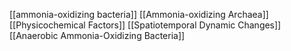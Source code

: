 [[ammonia-oxidizing bacteria]]
[[Ammonia-oxidizing Archaea]]
[[Physicochemical Factors]]
[[Spatiotemporal Dynamic Changes]]
[[Anaerobic Ammonia-Oxidizing Bacteria]]
